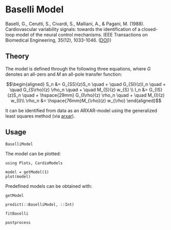 # Baselli Model
Baselli, G., Cerutti, S., Civardi, S., Malliani, A., & Pagani, M. (1988). Cardiovascular variability signals: towards the identification of a closed-loop model of the neural control mechanisms. IEEE Transactions on Biomedical Engineering, 35(12), 1033-1046. ([DOI](https://doi.org/10.1109/10.8688)))
 

## Theory
The model is defined through the following three equations, where $G$ denotes an all-zero and $M$ an all-pole transfer function:


```math
\begin{aligned}
S_n &= G_{SS}(z)S_n \quad + \quad G_{SI}(z)I_n \quad  + \quad G_{S\rho}(z) \rho_n  \quad  + \quad  M_{S}(z) w_{S} \\
I_n &= G_{IS}(z)S_n \quad  + \hspace{29mm}  G_{I\rho}(z) \rho_n \quad  + \quad  M_{I}(z) w_{I}\\
\rho_n &= \hspace{76mm}M_{\rho}(z) w_{\rho}
\end{aligned}
```

It can be identified from data as an ARXAR-model using the generalized least squares method (via [arxar](https://github.com/baggepinnen/ControlSystemIdentification.jl)).

## Usage

```@docs
BaselliModel
```
The model can be plotted:
```@setup 1
using Plots, CardioModels
```

```@example 1
model = getModel(1)
plot(model)
```

Predefined models can be obtained with:
```@docs
getModel
```

```@docs
predict(::BaselliModel, ::Int)
```

```@docs
fitBaselli
```

```@docs
postprocess
```

